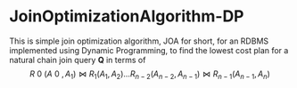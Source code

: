 # JoinOptimizationAlgorithm-DP
This is simple join optimization algorithm, JOA for short, for an RDBMS implemented using Dynamic Programming, to find the lowest cost plan for a natural chain join query **Q** in terms of $$R~0~(A~0~, A_1) \bowtie R_1(A_1, A_2) . . . R_{n−2}(A_{n−2}, A_{n−1}) \bowtie R_{n−1}(A_{n−1}, A_n)$$
